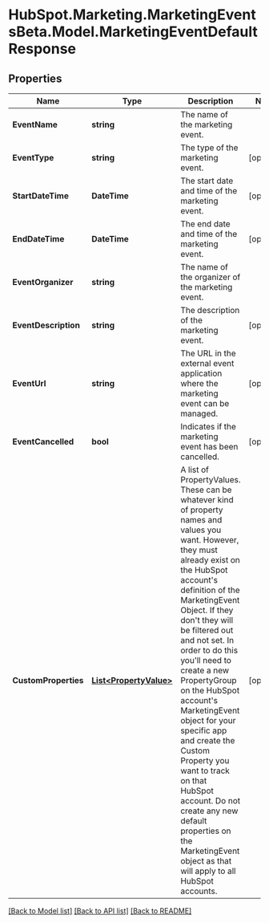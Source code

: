 # HubSpot.Marketing.MarketingEventsBeta.Model.MarketingEventDefaultResponse

## Properties

Name | Type | Description | Notes
------------ | ------------- | ------------- | -------------
**EventName** | **string** | The name of the marketing event. | 
**EventType** | **string** | The type of the marketing event. | [optional] 
**StartDateTime** | **DateTime** | The start date and time of the marketing event. | [optional] 
**EndDateTime** | **DateTime** | The end date and time of the marketing event. | [optional] 
**EventOrganizer** | **string** | The name of the organizer of the marketing event. | 
**EventDescription** | **string** | The description of the marketing event. | [optional] 
**EventUrl** | **string** | The URL in the external event application where the marketing event can be managed. | [optional] 
**EventCancelled** | **bool** | Indicates if the marketing event has been cancelled. | [optional] 
**CustomProperties** | [**List&lt;PropertyValue&gt;**](PropertyValue.md) | A list of PropertyValues. These can be whatever kind of property names and values you want. However, they must already exist on the HubSpot account&#39;s definition of the MarketingEvent Object. If they don&#39;t they will be filtered out and not set. In order to do this you&#39;ll need to create a new PropertyGroup on the HubSpot account&#39;s MarketingEvent object for your specific app and create the Custom Property you want to track on that HubSpot account. Do not create any new default properties on the MarketingEvent object as that will apply to all HubSpot accounts.  | [optional] 

[[Back to Model list]](../README.md#documentation-for-models) [[Back to API list]](../README.md#documentation-for-api-endpoints) [[Back to README]](../README.md)

